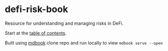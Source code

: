 # defi-risk-book

Resource for understanding and managing risks in DeFi.

Start at the [table of contents](https://github.com/cozytony/defi-risk-book/blob/main/src/SUMMARY.md). 

Built using [mdbook](https://rust-lang.github.io/mdBook/) clone repo and run locally to view `mdbook serve --open`
